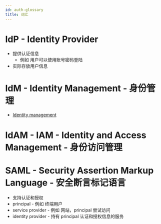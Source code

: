 ```yaml
---
id: auth-glossary
title: 词汇
---
```


# IdP - Identity Provider
* 提供认证信息
  * 例如 用户可以使用账号密码登陆
* 实际存放用户信息

# IdM - Identity Management - 身份管理
* [Identity management](https://en.wikipedia.org/wiki/Identity_management)

# IdAM - IAM - Identity and Access Management - 身份访问管理

# SAML - Security Assertion Markup Language - 安全断言标记语言
* 支持认证和授权
* principal - 例如 终端用户
* service provider - 例如 网站，principal 尝试访问
* identity provider - 持有 principal 认证和授权信息的服务
